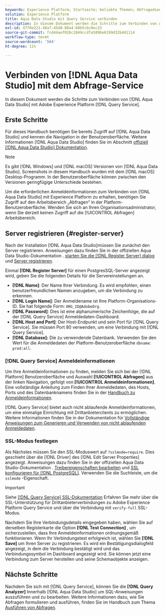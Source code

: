 ```yaml
---
keywords: Experience Platform; Startseite; beliebte Themen; Abfragedienst; Query Service; Aqua Data Studio; Aqua Data Studio; Verbindung mit Query Service;
solution: Experience Platform
title: Aqua Data Studio mit Query Service verbinden
description: In diesem Dokument werden die Schritte zum Verbinden von Aqua Data Studio mit Query Service von Adobe Experience Platform erläutert.
exl-id: 4770e221-48a7-45d8-80a4-60b5cbc0ec33
source-git-commit: fcd44aef026c1049ccdfe5896e6199d32b4d1114
workflow-type: tm+mt
source-wordcount: '564'
ht-degree: 11%

---
```


# Verbinden von [!DNL Aqua Data Studio] mit dem Abfrage-Service

In diesem Dokument werden die Schritte zum Verbinden von [!DNL Aqua Data Studio] mit Adobe Experience Platform [!DNL Query Service].

## Erste Schritte

Für dieses Handbuch benötigen Sie bereits Zugriff auf [!DNL Aqua Data Studio] und kennen die Navigation in der Benutzeroberfläche. Weitere Informationen [!DNL Aqua Data Studio] finden Sie im Abschnitt [offiziell [!DNL Aqua Data Studio] Dokumentation](https://www.aquaclusters.com/app/home/project/public/aquadatastudio/wikibook/Documentation21.1/page/0/Aqua-Data-Studio-21-1).

>[!NOTE]
>
>Es gibt [!DNL Windows] und [!DNL macOS] Versionen von [!DNL Aqua Data Studio]. Screenshots in diesem Handbuch wurden mit dem [!DNL macOS] Desktop-Programm. In der Benutzeroberfläche können zwischen den Versionen geringfügige Unterschiede bestehen.

Um die erforderlichen Anmeldeinformationen zum Verbinden von [!DNL Aqua Data Studio] mit Experience Platform zu erhalten, benötigen Sie Zugriff auf den Arbeitsbereich „Abfragen“ in der Platform-Benutzeroberfläche.  Wenden Sie sich an Ihren Organisationsadministrator, wenn Sie derzeit keinen Zugriff auf die [!UICONTROL Abfragen] Arbeitsbereich.

## Server registrieren {#register-server}

Nach der Installation [!DNL Aqua Data Studio]müssen Sie zunächst den Server registrieren. Anweisungen dazu finden Sie in der offiziellen Aqua Data Studio-Dokumentation . [starten Sie die [!DNL Register Server] dialog](https://www.aquaclusters.com/app/home/project/public/aquadatastudio/wikibook/Documentation18/page/81/Registering-a-Database-Server#launching_the_register_server_dialog) und [Server registrieren](https://www.aquaclusters.com/app/home/project/public/aquadatastudio/wikibook/Documentation18/page/81/Registering-a-Database-Server#steps_to_register_a_server_in_aqua_data_studio).

Einmal **[!DNL Register Server]** für einen PostgresSQL-Server angezeigt wird, geben Sie die folgenden Details für die Servereinstellungen an.

- **[!DNL Name]**: Der Name Ihrer Verbindung. Es wird empfohlen, einen benutzerfreundlichen Namen anzugeben, um die Verbindung zu erkennen.
- **[!DNL Login Name]**: Der Anmeldename ist Ihre Platform-Organisations-ID. Sie hat folgende Form: `ORG_ID@AdobeOrg`.
- **[!DNL Password]**: Dies ist eine alphanumerische Zeichenfolge, die auf der [!DNL Query Service] Anmeldedaten-Dashboard.
- **[!DNL Host and Port]**: Der Host-Endpunkt und sein Port für [!DNL Query Service]. Sie müssen Port 80 verwenden, um eine Verbindung mit [!DNL Query Service].
- **[!DNL Database]:** Die zu verwendende Datenbank. Verwenden Sie den Wert für die Anmeldedaten der Platform-Benutzeroberfläche `dbname`: `prod:all`.

### [!DNL Query Service] Anmeldeinformationen

Um Ihre Anmeldeinformationen zu finden, melden Sie sich bei der [!DNL Platform] Benutzeroberfläche und Auswahl **[!UICONTROL Abfragen]** aus der linken Navigation, gefolgt von **[!UICONTROL Anmeldeinformationen]**. Eine vollständige Anleitung zum Finden Ihrer Anmeldedaten, des Hosts, Ports und des Datenbanknamens finden Sie in der [Handbuch zu Anmeldeinformationen](../ui/credentials.md).

[!DNL Query Service] bietet auch nicht ablaufende Anmeldeinformationen, um eine einmalige Einrichtung mit Drittanbieterclients zu ermöglichen. Weitere Informationen finden Sie in der Dokumentation für [Vollständige Anweisungen zum Generieren und Verwenden von nicht ablaufenden Anmeldedaten](../ui/credentials.md#non-expiring-credentials).

### SSL-Modus festlegen

Als Nächstes müssen Sie den SSL-Moduswert auf `?sslmode=require`. Dies geschieht über die [!DNL Driver] des [!DNL Edit Server Properties] angezeigt. Anweisungen dazu finden Sie in der offiziellen Aqua Data Studio-Dokumentation . [Treibereigenschaften bearbeiten](https://www.aquaclusters.com/app/home/project/public/aquadatastudio/wikibook/Documentation13/page/116/PostgreSQL#drivers) und [SSL konfigurieren für [!DNL PostgreSQL]](https://www.aquaclusters.com/app/home/project/public/aquadatastudio/wikibook/Documentation20/page/SSL-Configuration/SSL-Configuration). Verwenden Sie die Suchleiste, um die `sslmode` -Eigenschaft.

>[!IMPORTANT]
>
>Siehe [[!DNL Query Service] SSL-Dokumentation](./ssl-modes.md) Erfahren Sie mehr über die SSL-Unterstützung für Drittanbieterverbindungen zu Adobe Experience Platform Query Service und über die Verbindung mit `verify-full` SSL-Modus.

Nachdem Sie Ihre Verbindungsdetails eingegeben haben, wählen Sie auf derselben Registerkarte die Option **[!DNL Test Connection]** , um sicherzustellen, dass Ihre Anmeldeinformationen ordnungsgemäß funktionieren. Wenn Ihr Verbindungstest erfolgreich ist, wählen Sie **[!DNL Save]** um Ihren Server zu registrieren. Es wird ein Bestätigungsdialogfeld angezeigt, in dem die Verbindung bestätigt wird und das Verbindungssymbol im Dashboard angezeigt wird. Sie können jetzt eine Verbindung zum Server herstellen und seine Schemaobjekte anzeigen.

## Nächste Schritte

Nachdem Sie sich mit [!DNL Query Service], können Sie die **[!DNL Query Analyzer]** Innerhalb [!DNL Aqua Data Studio] um SQL-Anweisungen auszuführen und zu bearbeiten. Weitere Informationen dazu, wie Sie Abfragen formulieren und ausführen, finden Sie im Handbuch zum Thema [Ausführen von Abfragen](../best-practices/writing-queries.md).
